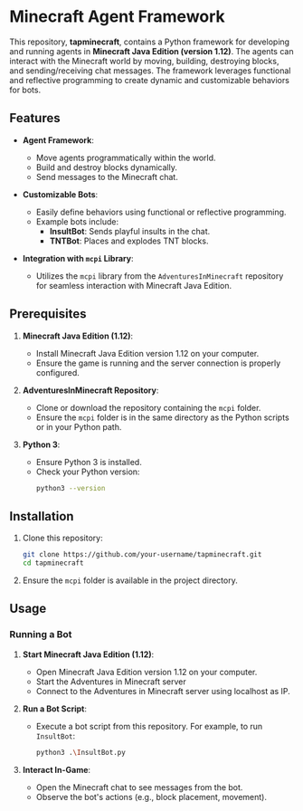 # Minecraft Agent Framework

This repository, **tapminecraft**, contains a Python framework for developing and running agents in **Minecraft Java Edition (version 1.12)**. The agents can interact with the Minecraft world by moving, building, destroying blocks, and sending/receiving chat messages. The framework leverages functional and reflective programming to create dynamic and customizable behaviors for bots.

## Features

- **Agent Framework**:
  - Move agents programmatically within the world.
  - Build and destroy blocks dynamically.
  - Send messages to the Minecraft chat.

- **Customizable Bots**:
  - Easily define behaviors using functional or reflective programming.
  - Example bots include:
    - **InsultBot**: Sends playful insults in the chat.
    - **TNTBot**: Places and explodes TNT blocks.

- **Integration with `mcpi` Library**:
  - Utilizes the `mcpi` library from the `AdventuresInMinecraft` repository for seamless interaction with Minecraft Java Edition.

## Prerequisites

1. **Minecraft Java Edition (1.12)**:
   - Install Minecraft Java Edition version 1.12 on your computer.
   - Ensure the game is running and the server connection is properly configured.

2. **AdventuresInMinecraft Repository**:
   - Clone or download the repository containing the `mcpi` folder.
   - Ensure the `mcpi` folder is in the same directory as the Python scripts or in your Python path.

3. **Python 3**:
   - Ensure Python 3 is installed.
   - Check your Python version:
     ```bash
     python3 --version
     ```

## Installation

1. Clone this repository:
   ```bash
   git clone https://github.com/your-username/tapminecraft.git
   cd tapminecraft
   ```

2. Ensure the `mcpi` folder is available in the project directory.


## Usage

### Running a Bot

1. **Start Minecraft Java Edition (1.12)**:
   - Open Minecraft Java Edition version 1.12 on your computer.
   - Start the Adventures in Minecraft server
   - Connect to the Adventures in Minecraft server using localhost as IP.

2. **Run a Bot Script**:
   - Execute a bot script from this repository. For example, to run `InsultBot`:
     ```bash
     python3 .\InsultBot.py
     ```

3. **Interact In-Game**:
   - Open the Minecraft chat to see messages from the bot.
   - Observe the bot's actions (e.g., block placement, movement).

